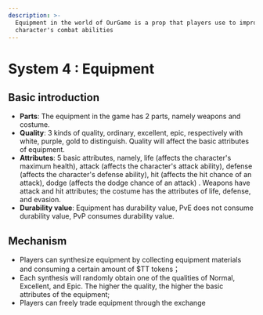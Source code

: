 ```yaml
---
description: >-
  Equipment in the world of OurGame is a prop that players use to improve their
  character's combat abilities
---
```


# System 4 : Equipment

## Basic introduction

* **Parts**: The equipment in the game has 2 parts, namely weapons and costume.
* **Quality**: 3 kinds of quality, ordinary, excellent, epic, respectively with white, purple, gold to distinguish. Quality will affect the basic attributes of equipment.
* **Attributes**: 5 basic attributes, namely, life (affects the character's maximum health), attack (affects the character's attack ability), defense (affects the character's defense ability), hit (affects the hit chance of an attack), dodge (affects the dodge chance of an attack) . Weapons have attack and hit attributes; the costume has the attributes of life, defense, and evasion.
* **Durability value**: Equipment has durability value, PvE does not consume durability value, PvP consumes durability value.

## Mechanism

* Players can synthesize equipment by collecting equipment materials and consuming a certain amount of $TT tokens；
* Each synthesis will randomly obtain one of the qualities of Normal, Excellent, and Epic. The higher the quality, the higher the basic attributes of the equipment;
* Players can freely trade equipment through the exchange
